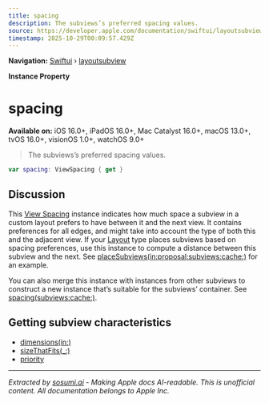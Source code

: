 ```yaml
---
title: spacing
description: The subviews’s preferred spacing values.
source: https://developer.apple.com/documentation/swiftui/layoutsubview/spacing
timestamp: 2025-10-29T00:09:57.429Z
---
```


**Navigation:** [Swiftui](/documentation/swiftui) › [layoutsubview](/documentation/swiftui/layoutsubview)

**Instance Property**

# spacing

**Available on:** iOS 16.0+, iPadOS 16.0+, Mac Catalyst 16.0+, macOS 13.0+, tvOS 16.0+, visionOS 1.0+, watchOS 9.0+

> The subviews’s preferred spacing values.

```swift
var spacing: ViewSpacing { get }
```

## Discussion

This [View Spacing](/documentation/swiftui/viewspacing) instance indicates how much space a subview in a custom layout prefers to have between it and the next view. It contains preferences for all edges, and might take into account the type of both this and the adjacent view. If your [Layout](/documentation/swiftui/layout) type places subviews based on spacing preferences, use this instance to compute a distance between this subview and the next. See [placeSubviews(in:proposal:subviews:cache:)](/documentation/swiftui/layout/placesubviews(in:proposal:subviews:cache:)) for an example.

You can also merge this instance with instances from other subviews to construct a new instance that’s suitable for the subviews’ container. See [spacing(subviews:cache:)](/documentation/swiftui/layout/spacing(subviews:cache:)).

## Getting subview characteristics

- [dimensions(in:)](/documentation/swiftui/layoutsubview/dimensions(in:))
- [sizeThatFits(_:)](/documentation/swiftui/layoutsubview/sizethatfits(_:))
- [priority](/documentation/swiftui/layoutsubview/priority)

---

*Extracted by [sosumi.ai](https://sosumi.ai) - Making Apple docs AI-readable.*
*This is unofficial content. All documentation belongs to Apple Inc.*
